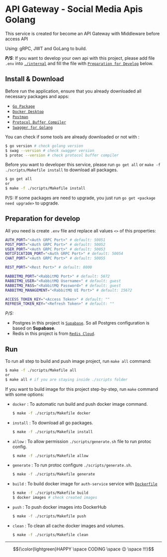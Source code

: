 # API Gateway - Social Media Apis Golang

This service is created for become an API Gateway with Middleware before access API

Using: gRPC, JWT and GoLang to build.

***P/S***: If you want to develop your own api with this project, please add file `.env` into [`./internal`](./internal/) and fill the file with [`Preparation for Develop`](#preparation-for-develop) below.

## Install & Download 
Before run the application, ensure that you already downloaded all necessary packages and apps:
* [`Go Package`](https://go.dev/doc/install)
* [`Docker Desktop`](https://docs.docker.com/desktop/)
* [`Postman` ](https://www.postman.com/downloads/)
* [`Protocol Buffer Compiler`](https://protobuf.dev/installation/)
* [`Swagger for Golang`](https://goswagger.io/go-swagger/install/install-source/)

You can check if some tools are already downloaded or not with : 
```bash
$ go version # check golang version
$ swag --version # check swagger version 
$ protoc --version # check protocol buffer compiler
```

Before you want to developer this service, please run `go get all` or `make -f ./scripts/Makefile install` to download all packages.
```bash
$ go get all
or
$ make -f ./scripts/Makefile install
```
P/S: If some packages are need to upgrade, you just run `go get <package need upgrade>` to upgrade.

## Preparation for develop
All you need is create `.env` file and replace all values `<>` of this properties:
```bash
AUTH_PORT="<Auth GRPC Port>" # default: 50051
POST_PORT="<Auth GRPC Port>" # default: 50052
USER_PORT="<Auth GRPC Port>" # default: 50053
NOTIFICATION_PORT="<Auth GRPC Port>" # default: 50054
CHAT_PORT="<Auth GRPC Port>" # default: 50055

REST_PORT="<Rest Port>" # default: 8000

RABBITMQ_PORT="<RabbitMQ Port>" # default: 5672
RABBITMQ_USER="<RabbitMQ Username>" # default: guest
RABBITMQ_PASS="<RabbitMQ Password>" # default: guest
RABBITMQ_MANAGEMENT="<RabbitMQ UI Port>" # default: 15672

ACCESS_TOKEN_KEY="<Access Token>" # default: ""
REFRESH_TOKEN_KEY="<Refresh Token>" # default: ""
```
*P/S:* 
* Postgres in this project is [`Supabase`](https://supabase.com/). So all Postgres configuration is based on **Supabase**.
* Redis in this project is from [`Redis Cloud`](https://app.redislabs.com/).

## Run
To run all step to build and push image project, run `make all` command:
```bash
$ make -f ./scripts/Makefile all
or
$ make all # if you are staying inside ./scripts folder
``` 

If you want to build image for this project step-by-step, run `make` command with some options:
* `docker` : To automatic run build and push docker image command.
    ```bash
    $ make -f ./scripts/Makefile docker
    ```
* `install` : To download all go packages.
    ```bash
    $ make -f ./scripts/Makefile install
    ```
* `allow` : To allow permission `./scripts/generate.sh` file to run protoc config.
    ```bash
    $ make -f ./scripts/Makefile allow
    ```
* `generate` : To run protoc configure `./scripts/generate.sh`.
    ```bash
    $ make -f ./scripts/Makefile generate
    ```
* `build` : To build docker image for `auth-service` service with [`Dockerfile`](./Dockerfile)
    ```bash
    $ make -f ./scripts/Makefile build
    $ docker images # check created images
    ```
* `push` : To push docker images into DockerHub
    ```bash
    $ make -f ./scripts/Makefile push
* `clean` : To clean all cache docker images and volumes.
    ```bash
    $ make -f ./scripts/Makefile clean
    ```
---
$${\color{lightgreen}HAPPY \space CODING \space 😉 \space !!!}$$	